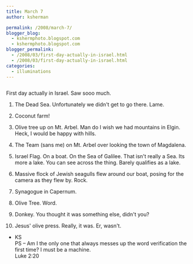 ```yaml
---
title: March 7
author: ksherman

permalink: /2008/march-7/
blogger_blog:
  - kshermphoto.blogspot.com
  - kshermphoto.blogspot.com
blogger_permalink:
  - /2008/03/first-day-actually-in-israel.html
  - /2008/03/first-day-actually-in-israel.html
categories:
  - illuminations
---
```

<a href="http://4.bp.blogspot.com/_HTtVcKQt9f8/R-AxsYyMHAI/AAAAAAAAAI0/mGkaa4FkAjc/s1600-h/March7-1.jpg"><img style="cursor: pointer;" src="http://4.bp.blogspot.com/_HTtVcKQt9f8/R-AxsYyMHAI/AAAAAAAAAI0/mGkaa4FkAjc/s400/March7-1.jpg" alt="" id="BLOGGER_PHOTO_ID_5179194210113035266" border="0" /></a>  
<a href="http://1.bp.blogspot.com/_HTtVcKQt9f8/R-AxsoyMHBI/AAAAAAAAAI8/l0LVzQRzsH4/s1600-h/March7-2.jpg"><img style="cursor: pointer;" src="http://1.bp.blogspot.com/_HTtVcKQt9f8/R-AxsoyMHBI/AAAAAAAAAI8/l0LVzQRzsH4/s400/March7-2.jpg" alt="" id="BLOGGER_PHOTO_ID_5179194214408002578" border="0" /></a>  
<a href="http://1.bp.blogspot.com/_HTtVcKQt9f8/R-AxsoyMHCI/AAAAAAAAAJE/mD-n5c8fIFM/s1600-h/March7-3.jpg"><img style="cursor: pointer;" src="http://1.bp.blogspot.com/_HTtVcKQt9f8/R-AxsoyMHCI/AAAAAAAAAJE/mD-n5c8fIFM/s400/March7-3.jpg" alt="" id="BLOGGER_PHOTO_ID_5179194214408002594" border="0" /></a>  
<a href="http://2.bp.blogspot.com/_HTtVcKQt9f8/R-Axs4yMHDI/AAAAAAAAAJM/BCm3tMxZ8Js/s1600-h/March7-4.jpg"><img style="cursor: pointer;" src="http://2.bp.blogspot.com/_HTtVcKQt9f8/R-Axs4yMHDI/AAAAAAAAAJM/BCm3tMxZ8Js/s400/March7-4.jpg" alt="" id="BLOGGER_PHOTO_ID_5179194218702969906" border="0" /></a>  
<a href="http://2.bp.blogspot.com/_HTtVcKQt9f8/R-Axs4yMHEI/AAAAAAAAAJU/jFZ6I5CGzeM/s1600-h/March7-5.jpg"><img style="cursor: pointer;" src="http://2.bp.blogspot.com/_HTtVcKQt9f8/R-Axs4yMHEI/AAAAAAAAAJU/jFZ6I5CGzeM/s400/March7-5.jpg" alt="" id="BLOGGER_PHOTO_ID_5179194218702969922" border="0" /></a>  
<a href="http://3.bp.blogspot.com/_HTtVcKQt9f8/R-AxdIyMG7I/AAAAAAAAAIM/L7kn_Qz3ao4/s1600-h/March7-6.jpg"><img style="cursor: pointer;" src="http://3.bp.blogspot.com/_HTtVcKQt9f8/R-AxdIyMG7I/AAAAAAAAAIM/L7kn_Qz3ao4/s400/March7-6.jpg" alt="" id="BLOGGER_PHOTO_ID_5179193948120030130" border="0" /></a>  
<a href="http://4.bp.blogspot.com/_HTtVcKQt9f8/R-AxdYyMG8I/AAAAAAAAAIU/Q6tknyJCpIo/s1600-h/March7-7.jpg"><img style="cursor: pointer;" src="http://4.bp.blogspot.com/_HTtVcKQt9f8/R-AxdYyMG8I/AAAAAAAAAIU/Q6tknyJCpIo/s400/March7-7.jpg" alt="" id="BLOGGER_PHOTO_ID_5179193952414997442" border="0" /></a>  
<a href="http://1.bp.blogspot.com/_HTtVcKQt9f8/R-AxdoyMG9I/AAAAAAAAAIc/7S0Ts2havf0/s1600-h/March7-8.jpg"><img style="cursor: pointer;" src="http://1.bp.blogspot.com/_HTtVcKQt9f8/R-AxdoyMG9I/AAAAAAAAAIc/7S0Ts2havf0/s400/March7-8.jpg" alt="" id="BLOGGER_PHOTO_ID_5179193956709964754" border="0" /></a>  
<a href="http://2.bp.blogspot.com/_HTtVcKQt9f8/R-Axd4yMG-I/AAAAAAAAAIk/kDjrvY9LCb8/s1600-h/March7-9.jpg"><img style="cursor: pointer;" src="http://2.bp.blogspot.com/_HTtVcKQt9f8/R-Axd4yMG-I/AAAAAAAAAIk/kDjrvY9LCb8/s400/March7-9.jpg" alt="" id="BLOGGER_PHOTO_ID_5179193961004932066" border="0" /></a>  
<a href="http://2.bp.blogspot.com/_HTtVcKQt9f8/R-Axd4yMG_I/AAAAAAAAAIs/b8yHtIiOjGY/s1600-h/March7-10.jpg"><img style="cursor: pointer;" src="http://2.bp.blogspot.com/_HTtVcKQt9f8/R-Axd4yMG_I/AAAAAAAAAIs/b8yHtIiOjGY/s400/March7-10.jpg" alt="" id="BLOGGER_PHOTO_ID_5179193961004932082" border="0" /></a>

First day actually in Israel. Saw sooo much.

1) The Dead Sea. Unfortunately we didn't get to go there. Lame.

2) Coconut farm!

3) Olive tree up on Mt. Arbel. Man do I wish we had mountains in Elgin. Heck, I would be happy with hills.

4) The Team (sans me) on Mt. Arbel over looking the town of Magdalena.

5) Israel Flag. On a boat. On the Sea of Galilee. That isn't really a Sea. Its more a lake. You can see across the thing. Barely qualifies as a lake.

6) Massive flock of Jewish seagulls flew around our boat, posing for the camera as they flew by. Rock.

7) Synagogue in Capernum.

8) Olive Tree. Word.

9) Donkey. You thought it was something else, didn't you?

10) Jesus' olive press. Really, it was. Er, wasn't.

- KS  
PS – Am I the only one that always messes up the word verification the first time? I must be a machine.  
Luke 2:20